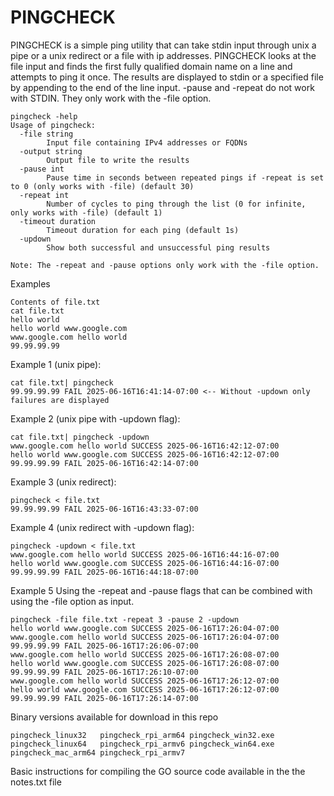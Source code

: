 # PINGCHECK

PINGCHECK is a simple ping utility that can take stdin input through unix a pipe or a unix redirect or a file with ip addresses. PINGCHECK looks at the file input and finds the first fully qualified domain name on a line and attempts to ping it once. The results are displayed to stdin or a specified file by appending to the end of the line input. -pause and -repeat do not work with STDIN. They only work with the -file option.

```
pingcheck -help
Usage of pingcheck:
  -file string
    	Input file containing IPv4 addresses or FQDNs
  -output string
    	Output file to write the results
  -pause int
    	Pause time in seconds between repeated pings if -repeat is set to 0 (only works with -file) (default 30)
  -repeat int
    	Number of cycles to ping through the list (0 for infinite, only works with -file) (default 1)
  -timeout duration
    	Timeout duration for each ping (default 1s)
  -updown
    	Show both successful and unsuccessful ping results

Note: The -repeat and -pause options only work with the -file option.
```
Examples
```
Contents of file.txt
cat file.txt 
hello world
hello world www.google.com
www.google.com hello world
99.99.99.99
```
Example 1 (unix pipe): 
```
cat file.txt| pingcheck 
99.99.99.99 FAIL 2025-06-16T16:41:14-07:00 <-- Without -updown only failures are displayed
```
Example 2 (unix pipe with -updown flag): 
```
cat file.txt| pingcheck -updown
www.google.com hello world SUCCESS 2025-06-16T16:42:12-07:00
hello world www.google.com SUCCESS 2025-06-16T16:42:12-07:00
99.99.99.99 FAIL 2025-06-16T16:42:14-07:00
```
Example 3 (unix redirect):
```
pingcheck < file.txt 
99.99.99.99 FAIL 2025-06-16T16:43:33-07:00
```
Example 4 (unix redirect with -updown flag):
```
pingcheck -updown < file.txt
www.google.com hello world SUCCESS 2025-06-16T16:44:16-07:00
hello world www.google.com SUCCESS 2025-06-16T16:44:16-07:00
99.99.99.99 FAIL 2025-06-16T16:44:18-07:00
```
Example 5 Using the -repeat and -pause flags that can be combined with using the -file option as input.
```
pingcheck -file file.txt -repeat 3 -pause 2 -updown
hello world www.google.com SUCCESS 2025-06-16T17:26:04-07:00
www.google.com hello world SUCCESS 2025-06-16T17:26:04-07:00
99.99.99.99 FAIL 2025-06-16T17:26:06-07:00
www.google.com hello world SUCCESS 2025-06-16T17:26:08-07:00
hello world www.google.com SUCCESS 2025-06-16T17:26:08-07:00
99.99.99.99 FAIL 2025-06-16T17:26:10-07:00
www.google.com hello world SUCCESS 2025-06-16T17:26:12-07:00
hello world www.google.com SUCCESS 2025-06-16T17:26:12-07:00
99.99.99.99 FAIL 2025-06-16T17:26:14-07:00
```
Binary versions available for download in this repo
```
pingcheck_linux32	pingcheck_rpi_arm64	pingcheck_win32.exe
pingcheck_linux64	pingcheck_rpi_armv6	pingcheck_win64.exe
pingcheck_mac_arm64	pingcheck_rpi_armv7
```
Basic instructions for compiling the GO source code available in the the notes.txt file
